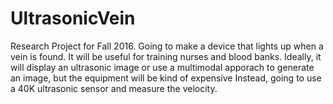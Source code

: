 # UltrasonicVein
Research Project for Fall 2016. 
Going to make a device that lights up when a vein is found. 
It will be useful for training nurses and blood banks. 
Ideally, it will display an ultrasonic image or use a multimodal apporach to generate an image, but the equipment will be kind of expensive
Instead, going to use a 40K ultrasonic sensor and measure the velocity. 

